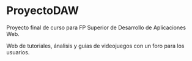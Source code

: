 # ProyectoDAW

Proyecto final de curso para FP Superior de Desarrollo de Aplicaciones Web.

Web de tutoriales, ánalisis y guías de videojuegos con un foro para los usuarios.
